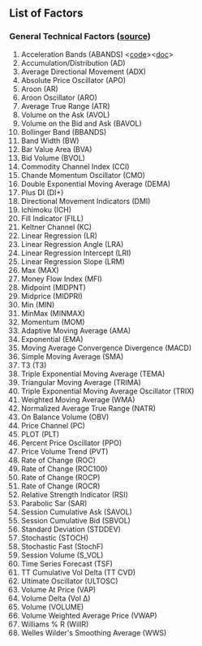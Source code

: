 ## List of Factors

### General Technical Factors ([source](https://www.tradingtechnologies.com/help/x-study/technical-indicator-definitions/list-of-technical-indicators/))  

1. Acceleration Bands (ABANDS) <[code](/code/abands.py)><[doc](/code/abands.md)>
2. Accumulation/Distribution (AD)  
3. Average Directional Movement (ADX)
4. Absolute Price Oscillator (APO)
5. Aroon (AR)   
6. Aroon Oscillator (ARO)
7. Average True Range (ATR)
8. Volume on the Ask (AVOL)
9. Volume on the Bid and Ask (BAVOL)
10. Bollinger Band (BBANDS)
11. Band Width (BW)
12. Bar Value Area (BVA)
13. Bid Volume (BVOL)
14. Commodity Channel Index (CCI)
15. Chande Momentum Oscillator (CMO)
16. Double Exponential Moving Average (DEMA)
17. Plus DI (DI+)
18. Directional Movement Indicators (DMI)
19. Ichimoku (ICH)
20. Fill Indicator (FILL)
21. Keltner Channel (KC)
22. Linear Regression (LR)
23. Linear Regression Angle (LRA)
24. Linear Regression Intercept (LRI)
25. Linear Regression Slope (LRM)
26. Max (MAX)
27. Money Flow Index (MFI)
28. Midpoint (MIDPNT)
29. Midprice (MIDPRI)
30. Min (MIN)
31. MinMax (MINMAX)
32. Momentum (MOM)
33. Adaptive Moving Average (AMA)
34. Exponential (EMA)
35. Moving Average Convergence Divergence (MACD)
36. Simple Moving Average (SMA)
37. T3 (T3)
38. Triple Exponential Moving Average (TEMA)
39. Triangular Moving Average (TRIMA)
40. Triple Exponential Moving Average Oscillator (TRIX)
41. Weighted Moving Average (WMA)
42. Normalized Average True Range (NATR)
43. On Balance Volume (OBV)
44. Price Channel (PC)
45. PLOT (PLT)
46. Percent Price Oscillator (PPO)
47. Price Volume Trend (PVT)
48. Rate of Change (ROC)
49. Rate of Change (ROC100)
50. Rate of Change (ROCP)
51. Rate of Change (ROCR)
52. Relative Strength Indicator (RSI)
53. Parabolic Sar (SAR)
54. Session Cumulative Ask (SAVOL)
55. Session Cumulative Bid (SBVOL)
56. Standard Deviation (STDDEV)
57. Stochastic (STOCH)
58. Stochastic Fast (StochF)
59. Session Volume (S_VOL)
60. Time Series Forecast (TSF)
61. TT Cumulative Vol Delta (TT CVD)
62. Ultimate Oscillator (ULTOSC)
63. Volume At Price (VAP)
64. Volume Delta (Vol ∆)
65. Volume (VOLUME)
66. Volume Weighted Average Price (VWAP)
67. Williams % R (WillR)
68. Welles Wilder's Smoothing Average (WWS)
